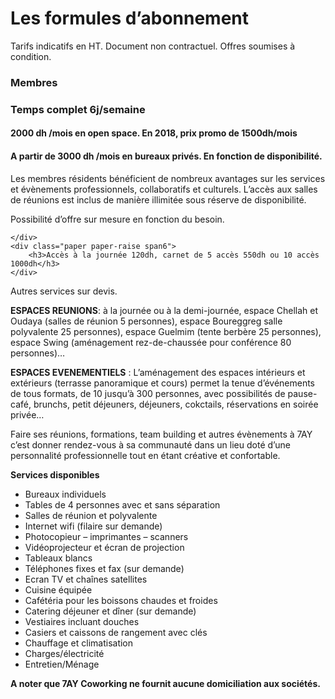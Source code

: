 # Les formules d’abonnement

Tarifs indicatifs en HT. Document non contractuel. Offres soumises à condition.

<div class="offers row-fluid">
    <div class="paper paper-raise span6">
        <h3 class="offer-name">Membres </h3>
        <h3>Temps complet 6j/semaine </h3>
        <h4>2000 dh /mois en open space. En 2018, prix promo de 1500dh/mois </h4>
        <h4>A partir de 3000 dh /mois en bureaux privés. En fonction de disponibilité.</h4>

Les membres résidents bénéficient de nombreux avantages sur les services et évènements professionnels, collaboratifs et culturels. L’accès aux salles de réunions est inclus de manière illimitée sous réserve de disponibilité.

Possibilité d’offre sur mesure en fonction du besoin.

    </div>
    <div class="paper paper-raise span6">
        <h3>Accès à la journée 120dh, carnet de 5 accès 550dh ou 10 accès 1000dh</h3>
    </div>
</div>

Autres services sur devis.

__ESPACES REUNIONS__: à la journée ou à la demi-journée, espace Chellah et Oudaya (salles de réunion 5 personnes), espace Boureggreg  salle polyvalente 25 personnes), espace Guelmim (tente berbère 25 personnes), espace Swing (aménagement rez-de-chaussée pour conférence 80 personnes)…

__ESPACES EVENEMENTIELS__ : L’aménagement des espaces intérieurs et extérieurs (terrasse panoramique et cours) permet la tenue d’événements de tous formats, de 10 jusqu’à 300 personnes, avec possibilités de pause-café, brunchs, petit déjeuners, déjeuners, cokctails, réservations en soirée privée…

Faire ses réunions, formations, team building et autres évènements à 7AY c’est donner rendez-vous à sa communauté dans un lieu doté d’une personnalité professionnelle tout en étant créative et confortable. 

__Services disponibles__

* Bureaux individuels
* Tables de 4 personnes avec et sans séparation
* Salles de réunion et polyvalente
* Internet wifi (filaire sur demande)
* Photocopieur – imprimantes – scanners 
* Vidéoprojecteur et écran de projection
* Tableaux blancs
* Téléphones fixes et fax (sur demande)
* Ecran TV et chaînes satellites
* Cuisine équipée
* Cafétéria pour les boissons chaudes et froides
* Catering déjeuner et dîner (sur demande)
* Vestiaires incluant douches
* Casiers et caissons de rangement avec clés
* Chauffage et climatisation
* Charges/électricité
* Entretien/Ménage 

__A noter que 7AY Coworking ne fournit aucune domiciliation aux sociétés.__

